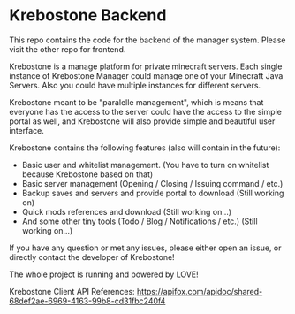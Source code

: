 # Krebostone Backend

This repo contains the code for the backend of the manager system. Please visit the other repo for frontend.

Krebostone is a manage platform for private minecraft servers. Each single instance of Krebostone Manager could manage one of your Minecraft Java Servers. Also you could have multiple instances for different servers.

Krebostone meant to be "paralelle management", which is means that everyone has the access to the server could have the access to the simple portal as well, and Krebostone will also provide simple and beautiful user interface.

Krebostone contains the following features (also will contain in the future):
- Basic user and whitelist management. (You have to turn on whitelist because Krebostone based on that)
- Basic server management (Opening / Closing / Issuing command / etc.)
- Backup saves and servers and provide portal to download (Still working on)
- Quick mods references and download (Still working on...)
- And some other tiny tools (Todo / Blog / Notifications / etc.) (Still working on...)

If you have any question or met any issues, please either open an issue, or directly contact the developer of Krebostone!

The whole project is running and powered by LOVE!

Krebostone Client API References: https://apifox.com/apidoc/shared-68def2ae-6969-4163-99b8-cd31fbc240f4